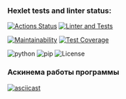 ### Hexlet tests and linter status:
[![Actions Status](https://github.com/IzvekovWeb/python-project-lvl2/workflows/hexlet-check/badge.svg)](https://github.com/IzvekovWeb/python-project-lvl2/actions)
[![Linter and Tests](https://github.com/IzvekovWeb/python-project-lvl2/actions/workflows/Tests-check.yml/badge.svg)](https://github.com/IzvekovWeb/python-project-lvl2/actions/workflows/Tests-check.yml)

[![Maintainability](https://api.codeclimate.com/v1/badges/fe3922c0c400cd5bbc97/maintainability)](https://codeclimate.com/github/IzvekovWeb/python-project-lvl2/maintainability)
[![Test Coverage](https://api.codeclimate.com/v1/badges/fe3922c0c400cd5bbc97/test_coverage)](https://codeclimate.com/github/IzvekovWeb/python-project-lvl2/test_coverage)

![python](https://img.shields.io/badge/python-%3E%3D3.8-brightgreen)
![pip](https://img.shields.io/badge/pip-%3E%3D20-blue)
![License](https://img.shields.io/github/license/IzvekovWeb/python-project-lvl2) 



### Аскинема работы программы
[![asciicast](https://asciinema.org/a/cBUajBOWTmPeCDIT2lzCapGDu.svg)](https://asciinema.org/a/cBUajBOWTmPeCDIT2lzCapGDu)
